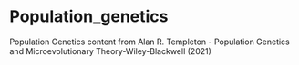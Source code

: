 # Population_genetics
Population Genetics content from Alan R. Templeton - Population Genetics and Microevolutionary Theory-Wiley-Blackwell (2021)
